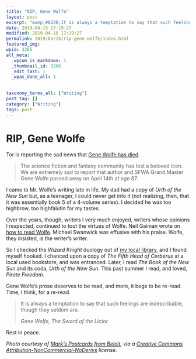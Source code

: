 ```yaml
---
title: "RIP, Gene Wolfe"
layout: post
excerpt: "&amp;#8220;It is always a temptation to say that such feelings are indescribable, though they seldom are.&amp;#8221;"
date: 2019-04-15 17:19:27
modified: 2019-04-15 17:19:27
permalink: 2019/04/15/rip-gene-wolfe/index.html
featured_img: 
wpid: 3265
all_meta: 
  _wpcom_is_markdown: 1
  _thumbnail_id: 3266
  _edit_last: 1
  _wpas_done_all: 1
  
  
taxonomy_terms_all: ["Writing"]
post_tag: []
category: ["Writing"]
tags: post
---
```


# RIP, Gene Wolfe

Tor is reporting the sad news that [Gene Wolfe has died](https://www.tor.com/2019/04/15/gene-wolfe-in-memoriam-1931-2019/).

> The science fiction and fantasy community has lost a beloved icon. We are extremely sad to report that author and SFWA Grand Master Gene Wolfe passed away on April 14th at age 87.

I came to Mr. Wolfe’s writing late in life. My dad had a copy of *Urth of the New Sun* but, as a teenager, I could never get into it (not realizing, then, that it was essentially book 5 of a 4-volume series). I decided he was too highbrow, too highfalutin for my tastes.

Over the years, though, writers I very much enjoyed, writers whose opinions I respected, continued to tout the virtues of Wolfe. Neil Gaiman wrote on [how to read Wolfe](https://www.sfsite.com/fsf/2007/gwng0704.htm). Michael Swanwick was effusive with his praise. Wolfe, they insisted, is the writer’s writer.

So I checked the *Wizard Knight* duology out of [my local library](http://wmrl.ca/), and I found myself hooked. I chanced upon a copy of *The Fifth Head of Cerberus* at a local used bookstore, and was entranced. Later, I read *The Book of the New Sun* and its coda, *Urth of the New Sun*. This past summer I read, and loved, *Pirate Freedom*.

Gene Wolfe’s prose deserves to be read, and more, it begs to be re-read. Time, I think, for a re-read.

> It is always a temptation to say that such feelings are indescribable, though they seldom are.
> 
> <cite>Gene Wolfe, *The Sword of the Lictor* </cite>

Rest in peace.

*Photo courtesy of* [*Mark’s Postcards from Beloit*](https://www.flickr.com/photos/oldonliner/8625154326/)*, via a* [*Creative Commons Attribution-NonCommercial-NoDerivs*](https://creativecommons.org/licenses/by-nc-nd/2.0/) *license.*
